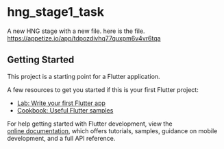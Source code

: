 # hng_stage1_task

A new HNG stage with a new file. here is the file.
https://appetize.io/app/tdpozdivhq77quxpm6v4vr6tqa

## Getting Started

This project is a starting point for a Flutter application.

A few resources to get you started if this is your first Flutter project:

- [Lab: Write your first Flutter app](https://docs.flutter.dev/get-started/codelab)
- [Cookbook: Useful Flutter samples](https://docs.flutter.dev/cookbook)

For help getting started with Flutter development, view the  
[online documentation](https://docs.flutter.dev/), which offers tutorials,
samples, guidance on mobile development, and a full API reference.
  
